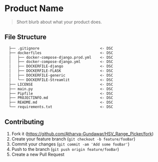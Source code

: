 
# Product Name

> Short blurb about what your product does.

## File Structure

```markdown
  ├── .gitignore                            <- DSC
  ├── dockerfiles                           <- DSC
  │   ├── docker-compose-django.prod.yml    <- DSC
  │   ├── docker-compose-django.yml         <- DSC
  │   ├── DOCKERFILE-django                 <- DSC
  │   ├── DOCKERFILE-FLASK                  <- DSC
  │   ├── DOCKERFILE-generic                <- DSC
  │   └── DOCKERFILE-Streamlit              <- DSC
  ├── LICENSE                               <- DSC
  ├── main.py                               <- DSC
  ├── Pipfile                               <- DSC
  ├── PROJECTINFO.md                        <- DSC
  ├── README.md                             <- DSC
  └── requirements.txt                      <- DSC

```

## Contributing

1. Fork it (<https://github.com/Atharva-Gundawar/HSV_Range_Picker/fork>)
2. Create your feature branch (`git checkout -b feature/fooBar`)
3. Commit your changes (`git commit -am 'Add some fooBar'`)
4. Push to the branch (`git push origin feature/fooBar`)
5. Create a new Pull Request
